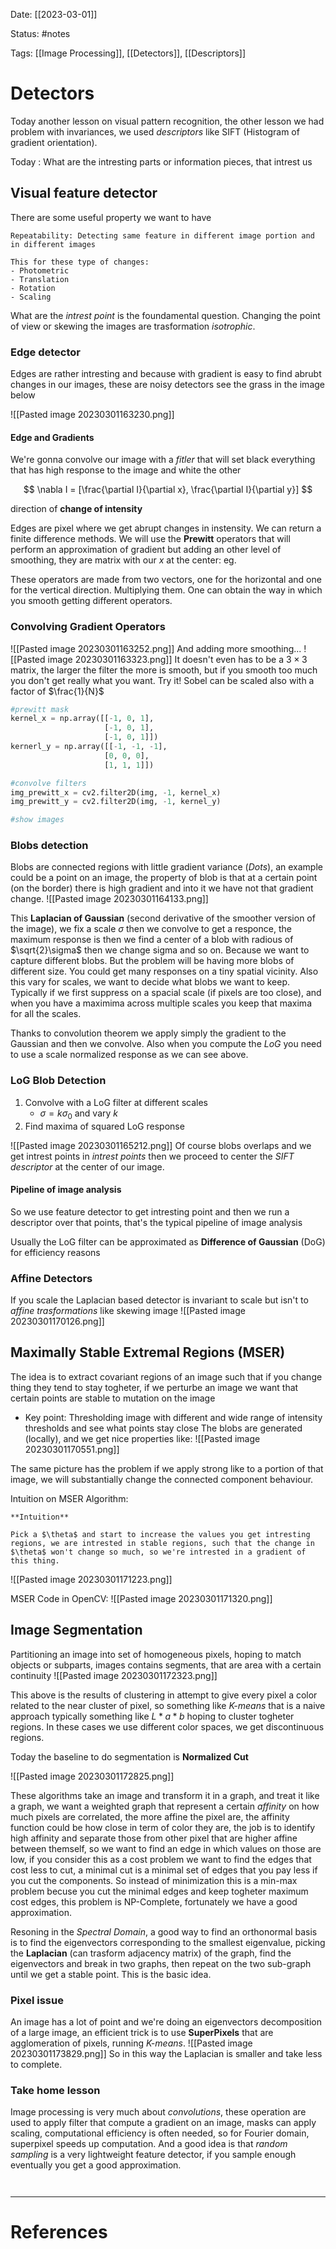 Date: [[2023-03-01]]

Status: #notes

Tags: [[Image Processing]], [[Detectors]], [[Descriptors]]

# Detectors

Today another lesson on visual pattern recognition, the other lesson we had problem with invariances, we used *descriptors* like SIFT (Histogram of gradient orientation).

Today : What are the intresting parts or information pieces, that intrest us

## Visual feature detector

There are some useful property we want to have

```ad-note
Repeatability: Detecting same feature in different image portion and in different images

This for these type of changes:
- Photometric 
- Translation
- Rotation 
- Scaling
```

What are the *intrest point* is the foundamental question. Changing the point of view or skewing the images are trasformation *isotrophic*. 

### Edge detector

Edges are rather intresting and because with gradient is easy to find abrubt changes in our images,  these are noisy detectors see the grass in the image below

![[Pasted image 20230301163230.png]]
#### Edge and Gradients

We're gonna convolve our image with a *fitler* that will set black everything that has high response to the image and white the other

$$
\nabla I = [\frac{\partial I}{\partial x}, \frac{\partial I}{\partial y}]
$$

direction of **change of intensity**

Edges are pixel where we get abrupt changes in instensity.
We can return a finite difference methods. We will use the **Prewitt** operators that will perform an approximation of gradient but adding an other level of smoothing, they are matrix with our $x$ at the center: eg.

These operators are made from two vectors, one for the horizontal and one for the vertical direction. Multiplying them. One can obtain the way in which you smooth getting different operators.

### Convolving Gradient Operators
![[Pasted image 20230301163252.png]]
And adding more smoothing...
![[Pasted image 20230301163323.png]]
It doesn't even has to be a $3\times3$ matrix, the larger the filter the more is smooth, but if you smooth too much you don't get really what you want. Try it!
Sobel can be scaled also with a factor of $\frac{1}{N}$

```Python
#prewitt mask
kernel_x = np.array([[-1, 0, 1],
                     [-1, 0, 1],
                     [-1, 0, 1]])
kernerl_y = np.array([[-1, -1, -1],
                     [0, 0, 0],
                     [1, 1, 1]])

#convolve filters
img_prewitt_x = cv2.filter2D(img, -1, kernel_x)
img_prewitt_y = cv2.filter2D(img, -1, kernel_y)

#show images
```

### Blobs detection

Blobs are connected regions with little gradient variance (*Dots*), an example could be a point on an image, the property of blob is that at a certain point (on the border) there is high gradient and into it we have not that gradient change.
![[Pasted image 20230301164133.png]]

This **Laplacian of Gaussian** (second derivative of the smoother version of the image), we fix a scale $\sigma$ then we convolve to get a responce, the maximum response is then we find a center of a blob with radious of $\sqrt{2}\sigma$ then we change sigma and so on. Because we want to capture different blobs. But the problem will be having more blobs of different size. You could get many responses on a tiny spatial vicinity. Also this vary for scales, we want to decide what blobs we want to keep. Typically if we first suppress on a spacial scale (if pixels are too close), and when you have a maximima across multiple scales you keep that maxima for all the scales.

Thanks to convolution theorem we apply simply the gradient to the Gaussian and then we convolve. Also when you compute the *LoG* you need to use a scale normalized response as we can see above.

### LoG Blob Detection 

1. Convolve with a LoG filter at different scales
	- $\sigma = k\sigma_{0}$ and vary $k$ 
2. Find maxima of squared LoG response

![[Pasted image 20230301165212.png]]
Of course blobs overlaps and we get intrest points in *intrest points* then we proceed to center the *SIFT descriptor* at the center of our image.

#### Pipeline of image analysis

So we use feature detector to get intresting point and then we run a descriptor over that points, that's the typical pipeline of image analysis

Usually the LoG filter can be approximated as **Difference of Gaussian** (DoG) for efficiency reasons

### Affine Detectors

If you scale the Laplacian based detector is invariant to scale but isn't to *affine trasformations*
like skewing image
![[Pasted image 20230301170126.png]]

## Maximally Stable Extremal Regions (MSER)

The idea is to extract covariant regions of an image such that if you change thing they tend to stay togheter, if we perturbe an image we want that certain points are stable to mutation on the image
- Key point: Thresholding image with different and wide range of intensity thresholds and see what points stay close
The blobs are generated (locally), and we get nice properties like:
![[Pasted image 20230301170551.png]]

The same picture has the problem if we apply strong like to a portion of that image, we will substantially change the connected component behaviour.

Intuition on MSER Algorithm:

```ad-note
**Intuition**

Pick a $\theta$ and start to increase the values you get intresting regions, we are intrested in stable regions, such that the change in $\theta$ won't change so much, so we're intrested in a gradient of this thing.
```

![[Pasted image 20230301171223.png]]


MSER Code in OpenCV:
![[Pasted image 20230301171320.png]]

## Image Segmentation

Partitioning an image into set of homogeneous pixels, hoping to match objects or subparts,
images contains segments, that are area with a certain continuity
![[Pasted image 20230301172323.png]]

This above is the results of clustering in attempt to give every pixel a color related to the near cluster of pixel, so something like *K-means* that is a naive approach typically something like $L*a*b$ hoping to cluster togheter regions. In these cases we use different color spaces, we get discontinuous regions.

Today the baseline to do segmentation is **Normalized Cut**

![[Pasted image 20230301172825.png]]

These algorithms take an image and transform it in a graph, and treat it like a graph, we want a weighted graph that represent a certain *affinity* on how much pixels are correlated, the more affine the pixel are, the affinity function could be how close in term of color they are, the job is to identify high affinity and separate those from other pixel that are higher affine between themself, so we want to find an edge in which values on those are low, if you consider this as a cost problem we want  to find the edges that cost less to cut, a minimal cut is a minimal set of edges that you pay less if you cut the components. So instead of minimization this is a min-max problem becuse you cut the minimal edges and keep togheter maximum cost edges, this problem is NP-Complete, fortunately we have a good approximation. 

Resoning in the *Spectral Domain*, a good way to find an orthonormal basis is to find the eigenvectors corresponding to the smallest eigenvalue, picking the **Laplacian** (can trasform adjacency matrix) of the graph, find the eigenvectors and break in two graphs, then repeat on the two sub-graph until we get a stable point. This is the basic idea.

### Pixel issue

An image has a lot of point and we're doing an eigenvectors decomposition of a large image, an efficient trick is to use **SuperPixels** that are agglomeration of pixels, running *K-means*.
![[Pasted image 20230301173829.png]]
So in this way the Laplacian is smaller and take less to complete.

### Take home lesson
Image processing is very much about *convolutions*, these operation are used to apply filter that compute a gradient on an image, masks can apply scaling, computational efficiency is often needed, so for Fourier domain, superpixel speeds up computation. And a good idea is that *random sampling* is a very lightweight feature detector, if you sample enough eventually you get a good approximation.


```ad-summary


```


---
# References

